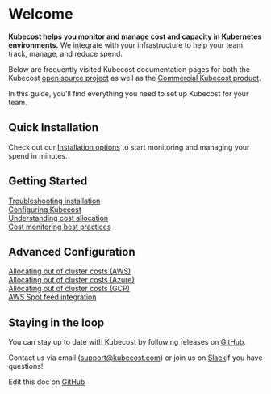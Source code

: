 Welcome
=======

__Kubecost helps you monitor and manage cost and capacity in Kubernetes environments.__ We integrate with your infrastructure to help your team track, manage, and reduce spend. 

Below are frequently visited Kubecost documentation pages for both the Kubecost [open source project](https://github.com/kubecost/cost-model) as well as the [Commercial Kubecost product](http://kubecost.com).

In this guide, you'll find everything you need to set up Kubecost for your team.

## Quick Installation

Check out our [Installation options](https://github.com/kubecost/docs/blob/main/install.md) to start monitoring and managing your spend in minutes.

## Getting Started

[Troubleshooting installation](https://github.com/kubecost/docs/blob/main/troubleshoot-install.md)  
[Configuring Kubecost](https://github.com/kubecost/docs/blob/main/getting-started.md)  
[Understanding cost allocation](https://github.com/kubecost/docs/blob/main/cost-allocation.md)  
[Cost monitoring best practices](http://blog.kubecost.com/blog/cost-monitoring/)  

## Advanced Configuration
[Allocating out of cluster costs (AWS)](https://github.com/kubecost/docs/blob/main/aws-out-of-cluster.md)  
[Allocating out of cluster costs (Azure)](https://github.com/kubecost/docs/blob/main/azure-out-of-cluster.md)  
[Allocating out of cluster costs (GCP)](https://github.com/kubecost/docs/blob/main/gcp-out-of-cluster.md)  
[AWS Spot feed integration](https://github.com/kubecost/docs/blob/main/getting-started.md#spot-nodes)

## Staying in the loop

You can stay up to date with Kubecost by following releases on [GitHub](https://github.com/kubecost/cost-analyzer-helm-chart/releases).

Contact us via email (<support@kubecost.com>) or join us on [Slack](https://join.slack.com/t/kubecost/shared_invite/enQtNTA2MjQ1NDUyODE5LWFjYzIzNWE4MDkzMmUyZGU4NjkwMzMyMjIyM2E0NGNmYjExZjBiNjk1YzY5ZDI0ZTNhZDg4NjlkMGRkYzFlZTU)if you have questions!

Edit this doc on [GitHub](https://github.com/kubecost/docs/blob/main/index.md)

<!--- {"article":"4407595950359","section":"4402815636375","permissiongroup":"1500001277122"} --->
